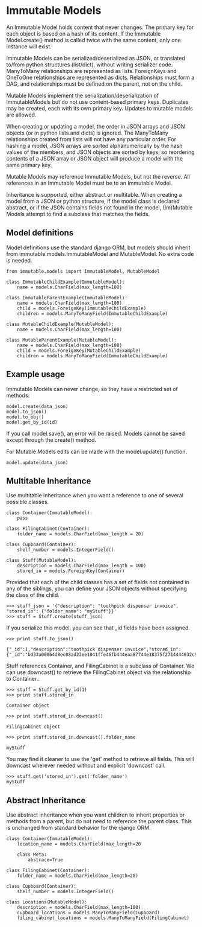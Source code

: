 # Immutable Models

An Immutable Model holds content that never changes. The primary key for each object is based on a hash of its content. If the Immutable Model.create() method is called twice with the same content, only one instance will exist. 

Immutable Models can be serialized/deserialized as JSON, or translated to/from python structures (list/dict), without writing serializer code. ManyToMany relationships are represented as lists. ForeignKeys and OneToOne relationships are represented as dicts. Relationships must form a DAG, and relationships must be defined on the parent, not on the child.

Mutable Models implement the serialization/deserialization of ImmutableModels but do not use content-based primary keys. Duplicates may be created, each with its own primary key. Updates to mutable models are allowed.

When creating or updating a model, the order in JSON arrays and JSON objects (or in python lists and dicts) is ignored. The ManyToMany relationships created from lists will not have any particular order. For hashing a model, JSON arrays are sorted alphanumerically by the hash values of the members, and JSON objects are sorted by keys, so reordering contents of a JSON array or JSON object will produce a model with the same primary key.

Mutable Models may reference Immutable Models, but not the reverse. All references in an Immutable Model must be to an Immutable Model.

Inheritance is supported, either abstract or multitable. When creating a model from a JSON or python structure, if the model class is declared abstract, or if the JSON contains fields not found in the model, (Im)Mutable Models attempt to find a subclass that matches the fields.



## Model definitions
Model definitions use the standard django ORM, but models should inherit from immutable.models.ImmutableModel and MutableModel. No extra code is needed.

```
from immutable.models import ImmutableModel, MutableModel

class ImmutableChildExample(ImmutableModel):
    name = models.CharField(max_length=100)

class ImmutableParentExample(ImmutableModel):
    name = models.CharField(max_length=100)
    child = models.ForeignKey(ImmutableChildExample)
    children = models.ManyToManyField(ImmutableChildExample)

class MutableChildExample(MutableModel):
    name = models.CharField(max_length=100)

class MutableParentExample(MutableModel):
    name = models.CharField(max_length=100)
    child = models.ForeignKey(MutableChildExample)
    children = models.ManyToManyField(ImmutableChildExample)
```
## Example usage
Immutable Models can never change, so they have a restricted set of methods:
```
model.create(data_json)
model.to_json()
model.to_obj()
model.get_by_id(id)
```

If you call model.save(), an error will be raised. Models cannot be saved except through the create() method.

For Mutable Models edits can be made with the model.update() function.
```
model.update(data_json)
```
## Multitable Inheritance
Use multitable inheritance when you want a reference to one of several possible classes.
```
class Container(ImmutableModel):
    pass
    
class FilingCabinet(Container):
    folder_name = models.CharField(max_length = 20)
    
class Cupboard(Container):
    shelf_number = models.IntegerField()
    
class Stuff(MutableModel):
    description = models.CharField(max_length = 100)
    stored_in = models.ForeignKey(Container)
```
Provided that each of the child classes has a set of fields not contained in any of the siblings, you can define your JSON objects without specifying the class of the child.
```
>>> stuff_json = '{"description": "toothpick dispenser invoice", "stored_in": {"folder_name": "myStuff"}}'
>>> stuff = Stuff.create(stuff_json)
```
If you serialize this model, you can see that _id fields have been assigned.
```
>>> print stuff.to_json()

{"_id":1,"description":"toothpick dispenser invoice","stored_in":{"_id":"bd33a00064d8ec08ad23ee1041ffe46fb444eaa87744e18375f2714444032c92","folder_name":"myStuff"}}
``` 
Stuff references Container, and FilingCabinet is a subclass of Container. We can use downcast() to retrieve the FilingCabinet object via the relationship to Container..
```
>>> stuff = Stuff.get_by_id(1)
>>> print stuff.stored_in

Container object

>>> print stuff.stored_in.downcast()

FilingCabinet object

>>> print stuff.stored_in.downcast().folder_name

myStuff
``` 
You may find it cleaner to use the 'get' method to retrieve all fields. This will downcast wherever needed without and explicit 'downcast' call.
```
>>> stuff.get('stored_in').get('folder_name')
myStuff
```
## Abstract Inheritance
Use abstract inheritance when you want children to inherit properties or methods from a parent, but do not need to reference the parent class. This is unchanged from standard behavior for the django ORM.
```
class Container(ImmutableModel):
    location_name = models.CharField(max_length=20

    class Meta:
        abstrace=True
   
class FilingCabinet(Container):
    folder_name = models.CharField(max_length=20)

class Cupboard(Container):
    shelf_number = models.IntegerField()

class Locations(MutableModel):
    description = models.CharField(max_length=100)
    cupboard_locations = models.ManyToManyField(Cupboard)
    filing_cabinet_locations = models.ManyToManyField(FilingCabinet)
```